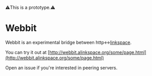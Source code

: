 ⚠️This is a prototype.⚠

# Webbit

Webbit is an experimental bridge between http<->[linkspace](https://www.linkspace.dev/basics.html).

You can try it out at [http://webbit.alinkspace.org/some/page.html](http://webbit.alinkspace.org/some/page.html)

Open an issue if you're interested in peering servers.
